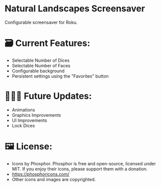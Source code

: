 # Natural Landscapes Screensaver
Configurable screensaver for Roku.

# 🗃️ Current Features:
- Selectable Number of Dices
- Selectable Number of Faces
- Configurable background
- Persistent settings using the "Favorites" button

# 👨🏽‍💻 Future Updates:
- Animations
- Graphics Improvements
- UI Improvements
- Lock Dices



# 🖼️ License:

- Icons by Phosphor. Phosphor is free and open-source, licensed under MIT. If you enjoy their icons, please support them with a donation.
 - https://phosphoricons.com/
- Other icons and images are copyrighted.
